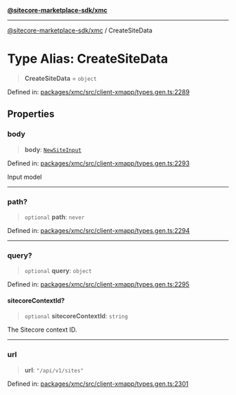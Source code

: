 [**@sitecore-marketplace-sdk/xmc**](../README.md)

***

[@sitecore-marketplace-sdk/xmc](../README.md) / CreateSiteData

# Type Alias: CreateSiteData

> **CreateSiteData** = `object`

Defined in: [packages/xmc/src/client-xmapp/types.gen.ts:2289](https://github.com/Sitecore/sitecore-marketplace-sdk/blob/af886e6134b8d1079ef5b8ef70b7eb2f1d9c8aeb/packages/xmc/src/client-xmapp/types.gen.ts#L2289)

## Properties

### body

> **body**: [`NewSiteInput`](NewSiteInput.md)

Defined in: [packages/xmc/src/client-xmapp/types.gen.ts:2293](https://github.com/Sitecore/sitecore-marketplace-sdk/blob/af886e6134b8d1079ef5b8ef70b7eb2f1d9c8aeb/packages/xmc/src/client-xmapp/types.gen.ts#L2293)

Input model

***

### path?

> `optional` **path**: `never`

Defined in: [packages/xmc/src/client-xmapp/types.gen.ts:2294](https://github.com/Sitecore/sitecore-marketplace-sdk/blob/af886e6134b8d1079ef5b8ef70b7eb2f1d9c8aeb/packages/xmc/src/client-xmapp/types.gen.ts#L2294)

***

### query?

> `optional` **query**: `object`

Defined in: [packages/xmc/src/client-xmapp/types.gen.ts:2295](https://github.com/Sitecore/sitecore-marketplace-sdk/blob/af886e6134b8d1079ef5b8ef70b7eb2f1d9c8aeb/packages/xmc/src/client-xmapp/types.gen.ts#L2295)

#### sitecoreContextId?

> `optional` **sitecoreContextId**: `string`

The Sitecore context ID.

***

### url

> **url**: `"/api/v1/sites"`

Defined in: [packages/xmc/src/client-xmapp/types.gen.ts:2301](https://github.com/Sitecore/sitecore-marketplace-sdk/blob/af886e6134b8d1079ef5b8ef70b7eb2f1d9c8aeb/packages/xmc/src/client-xmapp/types.gen.ts#L2301)
